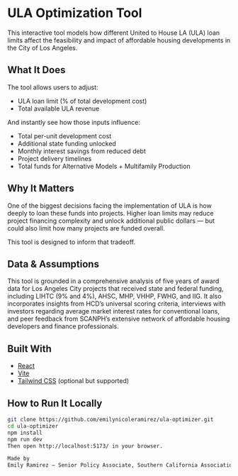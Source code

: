 # ULA Optimization Tool

This interactive tool models how different United to House LA (ULA) loan limits affect the feasibility and impact of affordable housing developments in the City of Los Angeles.

## What It Does

The tool allows users to adjust:

- ULA loan limit (% of total development cost)  
- Total available ULA revenue

And instantly see how those inputs influence:

- Total per-unit development cost  
- Additional state funding unlocked  
- Monthly interest savings from reduced debt  
- Project delivery timelines  
- Total funds for Alternative Models + Multifamily Production

## Why It Matters

One of the biggest decisions facing the implementation of ULA is how deeply to loan these funds into projects. Higher loan limits may reduce project financing complexity and unlock additional public dollars — but could also limit how many projects are funded overall.

This tool is designed to inform that tradeoff.

## Data & Assumptions

This tool is grounded in a comprehensive analysis of five years of award data for Los Angeles City projects that received state and federal funding, including LIHTC (9% and 4%), AHSC, MHP, VHHP, FWHG, and IIG. It also incorporates insights from HCD’s universal scoring criteria, interviews with investors regarding average market interest rates for conventional loans, and peer feedback from SCANPH’s extensive network of affordable housing developers and finance professionals.

## Built With

- [React](https://react.dev/)
- [Vite](https://vitejs.dev/)
- [Tailwind CSS](https://tailwindcss.com/) (optional but supported)

## How to Run It Locally

```bash
git clone https://github.com/emilynicoleramirez/ula-optimizer.git
cd ula-optimizer
npm install
npm run dev
Then open http://localhost:5173/ in your browser.

Made by
Emily Ramirez – Senior Policy Associate, Southern California Association of Nonprofit Housing# ula-optimizer
